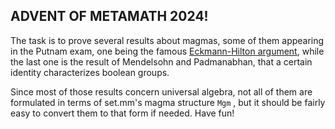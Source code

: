 ## ADVENT OF METAMATH 2024! ##

The task is to prove several results about magmas, some of them appearing in the Putnam exam,
one being the famous [Eckmann-Hilton argument](https://en.wikipedia.org/wiki/Eckmann%E2%80%93Hilton_argument),
while the last one is the result of Mendelsohn and Padmanabhan, that a certain identity characterizes boolean groups.

Since most of those results concern universal algebra, not all of them are formulated in terms of set.mm's magma structure ` Mgm ` ,
but it should be fairly easy to convert them to that form if needed.
Have fun!
